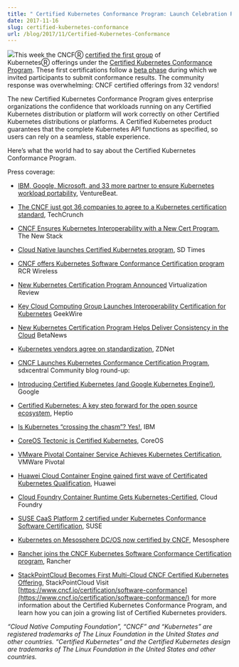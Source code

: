```yaml
---
title: " Certified Kubernetes Conformance Program: Launch Celebration Round Up "
date: 2017-11-16
slug: certified-kubernetes-conformance
url: /blog/2017/11/Certified-Kubernetes-Conformance
---
```


[![](https://1.bp.blogspot.com/-YasPeoIh8tA/Wg28rH4dzXI/AAAAAAAAAHg/Hfk2dnUoav4XMefGyjzMWdJMZbu1QJFagCK4BGAYYCw/s200/certified_kubernetes_color.png)](http://1.bp.blogspot.com/-YasPeoIh8tA/Wg28rH4dzXI/AAAAAAAAAHg/Hfk2dnUoav4XMefGyjzMWdJMZbu1QJFagCK4BGAYYCw/s1600/certified_kubernetes_color.png)This week the CNCFⓇ [certified the first group](https://www.cncf.io/announcement/2017/11/13/cloud-native-computing-foundation-launches-certified-kubernetes-program-32-conformant-distributions-platforms/) of KubernetesⓇ&nbsp;offerings under the [Certified Kubernetes Conformance Program](https://www.cncf.io/certification/software-conformance/). These first certifications follow a [beta phase](https://kubernetes.io/blog/2017/10/software-conformance-certification) during which we invited participants to submit conformance results. The community response was overwhelming: CNCF certified offerings from 32 vendors!  

The new Certified Kubernetes Conformance Program gives enterprise organizations the confidence that workloads running on any Certified Kubernetes distribution or platform will work correctly on other Certified Kubernetes distributions or platforms. A Certified Kubernetes product guarantees that the complete Kubernetes API functions as specified, so users can rely on a seamless, stable experience.  

Here’s what the world had to say about the Certified Kubernetes Conformance Program.  

Press coverage:  

* [IBM, Google, Microsoft, and 33 more partner to ensure Kubernetes workload portability](https://venturebeat.com/2017/11/13/ibm-google-microsoft-and-33-more-partner-to-ensure-kubernetes-workload-portability/), VentureBeat.
* [The CNCF just got 36 companies to agree to a Kubernetes certification standard](https://techcrunch.com/2017/11/13/the-cncf-just-got-36-companies-to-agree-to-a-kubernetes-certification-standard/), TechCrunch
* [CNCF Ensures Kubernetes Interoperability with a New Cert Program](https://thenewstack.io/cncf-introduces-c/), The New Stack
* [Cloud Native launches Certified Kubernetes program](https://sdtimes.com/cloud-native-launches-certified-kubernetes-program/), SD Times
* [CNCF offers Kubernetes Software Conformance Certification program](https://www.rcrwireless.com/20171113/interoperability-standards-congealing-via-certified-kubernetes-program-tag27) RCR Wireless&nbsp;
* [New Kubernetes Certification Program Announced](https://virtualizationreview.com/articles/2017/11/13/new-kubernetes-certification-program-announced.aspx) Virtualization Review&nbsp;
* [Key Cloud Computing Group Launches Interoperability Certification for Kubernetes](https://www.geekwire.com/2017/key-cloud-computing-group-launches-interoperability-certification-kubernetes/) GeekWire
* [New Kubernetes Certification Program Helps Deliver Consistency in the Cloud](https://betanews.com/2017/11/13/kubernetes-certification-cloud/) BetaNews
* ​[Kubernetes vendors agree on standardization](http://www.zdnet.com/article/kubernetes-vendors-agree-on-standardization/), ZDNet
* [CNCF Launches Kubernetes Conformance Certification Program](https://www.sdxcentral.com/articles/news/cncf-kubernetes-conformance-program-provides-seal-of-approval/2017/11/), sdxcentral
Community blog round-up:  

* [Introducing Certified Kubernetes (and Google Kubernetes Engine!)](https://cloudplatform.googleblog.com/2017/11/introducing-Certified-Kubernetes-and-Google-Kubernetes-Engine.html), Google
* [Certified Kubernetes: A key step forward for the open source ecosystem](https://blog.heptio.com/certified-kubernetes-a-key-step-forward-for-the-open-source-ecosystem-1f845df65898), Heptio
* [Is Kubernetes “crossing the chasm”? Yes!](https://developer.ibm.com/code/2017/11/13/is-kubernetes-crossing-the-chasm-yes/), IBM
* [CoreOS Tectonic is Certified Kubernetes](https://coreos.com/blog/coreos-tectonic-is-certified-kubernetes), CoreOS
* [VMware Pivotal Container Service Achieves Kubernetes Certification](https://blogs.vmware.com/cloudnative/2017/11/13/vmware-pivotal-container-service-achieves-kubernetes-certification/), VMWare Pivotal
* [Huawei Cloud Container Engine gained first wave of Certificated Kubernetes Qualification](http://www.huaweicloud.com/en-us/news/1510655878651.html), Huawei
* [Cloud Foundry Container Runtime Gets Kubernetes-Certified](https://cloudfoundry.org/cloud-foundry-container-runtime-gets-kubernetes-certified/), Cloud Foundry
* [SUSE CaaS Platform 2 certified under Kubernetes Conformance Software Certification](https://www.suse.com/communities/blog/suse-caas-platform-2-certified-kubernetes-conformance-software-certification/), SUSE
* [Kubernetes on Mesosphere DC/OS now certified by CNCF](https://mesosphere.com/blog/kubernetes-on-mesosphere-dcos-now-certified-by-cncf/), Mesosphere
* [Rancher joins the CNCF Kubernetes Software Conformance Certification program](https://rancher.com/joining-k8s-conformance-program/), Rancher
* [StackPointCloud Becomes First Multi-Cloud CNCF Certified Kubernetes Offering](https://blog.stackpoint.io/stackpointcloud-becomes-first-multi-cloud-cncf-certified-kubernetes-offering-3c7983a71c5f), StackPointCloud
Visit [https://www.cncf.io/certification/software-conformance](https://www.cncf.io/certification/software-conformance/) for more information about the Certified Kubernetes Conformance Program, and learn how you can join a growing list of Certified Kubernetes providers.  

_“Cloud Native Computing Foundation”, “CNCF” and “Kubernetes” are registered trademarks of The Linux Foundation in the United States and other countries. “Certified Kubernetes” and the Certified Kubernetes design are trademarks of The Linux Foundation in the United States and other countries._
